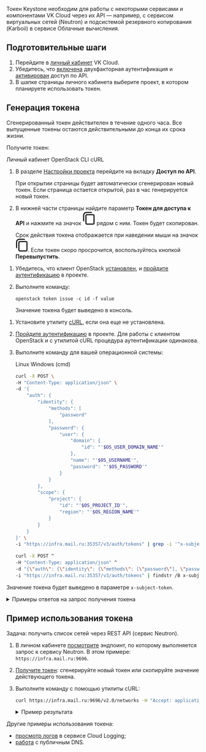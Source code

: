 Токен Keystone необходим для работы с некоторыми сервисами и компонентами VK Cloud через их API — например, с сервисом виртуальных сетей (Neutron) и подсистемой резервного копирования (Karboii) в сервисе Облачные вычисления.

## Подготовительные шаги

1. Перейдите в [личный кабинет](https://mcs.mail.ru/app/) VK Cloud.
1. Убедитесь, что [включена](/ru/base/account/instructions/account-manage/manage-2fa) двухфакторная аутентификация и [активирован](/ru/manage/tools-for-using-services/rest-api/enable-api) доступ по API.
1. В шапке страницы личного кабинета выберите проект, в котором планируете использовать токен.

## Генерация токена

<warn>

Сгенерированный токен действителен в течение одного часа. Все выпущенные токены остаются действительными до конца их срока жизни.

</warn>

Получите токен:

<tabs>
<tablist>
<tab>Личный кабинет</tab>
<tab>OpenStack CLI</tab>
<tab>cURL</tab>
</tablist>
<tabpanel>

1. В разделе [Настройки проекта](https://mcs.mail.ru/app/project/keys/) перейдите на вкладку **Доступ по API**.

    При открытии страницы будет автоматически сгенерирован новый токен. Если страница остается открытой, раз в час генерируется новый токен.

1. В нижней части страницы найдите параметр **Токен для доступа к API** и нажмите на значок ![Копировать](./assets/copy-icon.svg "inline") рядом с ним. Токен будет скопирован.

    Срок действия токена отображается при наведении мыши на значок ![Копировать](./assets/copy-icon.svg "inline"). Если токен скоро просрочится, воспользуйтесь кнопкой **Перевыпустить**.

</tabpanel>
<tabpanel>

1. Убедитесь, что клиент OpenStack [установлен](/ru/manage/tools-for-using-services/openstack-cli#1_ustanovite_klient_openstack), и [пройдите аутентификацию](/ru/manage/tools-for-using-services/openstack-cli#3_proydite_autentifikaciyu) в проекте.
1. Выполните команду:

    ```
    openstack token issue -c id -f value
    ```

    Значение токена будет выведено в консоль.

</tabpanel>
<tabpanel>

1. Установите утилиту [cURL](https://github.com/curl/curl/blob/master/docs/INSTALL.md), если она еще не установлена.
1. [Пройдите аутентификацию](/ru/manage/tools-for-using-services/openstack-cli#3_proydite_autentifikaciyu) в проекте. Для работы с клиентом OpenStack и с утилитой cURL процедура аутентификации одинакова.
1. Выполните команду для вашей операционной системы:

    <tabs>
    <tablist>
    <tab>Linux</tab>
    <tab>Windows (cmd)</tab>
    </tablist>
    <tabpanel>

    ```bash
    curl -X POST \
    -H "Content-Type: application/json" \
    -d '{
        "auth": {
            "identity": {
                "methods": [
                    "password"
                ],
                "password": {
                    "user": {
                        "domain": {
                            "id": "'$OS_USER_DOMAIN_NAME'"
                        },
                        "name": "'$OS_USERNAME'",
                        "password": "'$OS_PASSWORD'"
                    }
                }
            },
            "scope": {
                "project": {
                    "id": "'$OS_PROJECT_ID'",
                    "region": "'$OS_REGION_NAME'"
                }
            }
        }
    }' \
    -i "https://infra.mail.ru:35357/v3/auth/tokens" | grep -i '^x-subject-token'| cut -d ':' -f 1,2
    ```
    </tabpanel>
    <tabpanel>

    ```bash
    curl -X POST ^
    -H "Content-Type: application/json" ^
    -d "{\"auth\": {\"identity\": {\"methods\": [\"password\"], \"password\": {\"user\": {\"domain\": {\"id\": \"%OS_USER_DOMAIN_NAME%\"}, \"name\": \"%OS_USERNAME%\",\"password\": \"%OS_PASSWORD%\"}}}, \"scope\": {\"project\": {\"id\": \"%OS_PROJECT_ID%\"}}}}" ^
    -i "https://infra.mail.ru:35357/v3/auth/tokens" | findstr /B x-subject-token | findstr x-subject-token
    ```
    </tabpanel>
    </tabs>

Значение токена будет выведено в параметре `x-subject-token`.

<details>
<summary markdown="span">Примеры ответов на запрос получения токена</summary>

<tabs>
<tablist>
<tab>Linux</tab>
<tab>Windows (cmd)</tab>
</tablist>
<tabpanel>

```bash
  % Total    % Received % Xferd  Average Speed   Time    Time     Time  Current
                                 Dload  Upload   Total   Spent    Left  Speed
100 27038  100 26470  100   568  99259   2129 --:--:-- --:--:-- --:--:-- 99138
x-subject-token: gAAAAABkirBWYerPg-2A_W0blpcg_qcmTck9K3cC1zf4JUnP3lnpq-bf3W_AXbMx8wDd7PNO704lf00QX3--BRvFB-UcI5IQq5GtVNVzkHoqem4Ocg_-fmRgCdtSSrKvw_KqjpxoksOi2EocauqogKJebeYgAoheSMEnrSz4G70OrTHwUmhI4z0
```
</tabpanel>
<tabpanel>

```bash
  % Total    % Received % Xferd  Average Speed   Time    Time     Time  Current
                                 Dload  Upload   Total   Spent    Left  Speed
100   230    0     0  100   230      0    920 --:--:-- --:--:-- --:--:--   923FINDSTR: Слишком длинная строка 12.
FINDSTR: Слишком длинная строка 12.
100 26700  100 26470  100   230  49114    426 --:--:-- --:--:-- --:--:-- 49628
FINDSTR: Слишком длинная строка 12.
x-subject-token: gAAAAABkirQja1Lgr9psuyf6fC6e3Sy5WMYubpmwMNPXuT6APQkf-BPRRAySTBGP2h9Iq2U533pi13h_ZIHa0viga7HxmSsEeCZ_Fq1CEy0m75lmpDtZYd8SAazmjqbV5Kf4ygGnp77kPadkL0hAgC0b7vKjgNGoZ9bLZDBQmlEivNMlptyZKcQ
```

</tabpanel>
</tabs>

</details>

</tabpanel>
</tabs>

## Пример использования токена

Задача: получить список сетей через REST API (сервис Neutron).

1. В личном кабинете [посмотрите](https://mcs.mail.ru/app/project/endpoints) эндпоинт, по которому выполняется запрос к сервису Neutron. В этом примере: `https://infra.mail.ru:9696`.
1. [Получите токен](#generaciya-tokena): сгенерируйте новый токен или скопируйте значение действующего токена.
1. Выполните команду с помощью утилиты cURL:

   ```bash
   curl https://infra.mail.ru:9696/v2.0/networks -H "Accept: application/json" -H "X-Auth-Token: <токен, полученный на предыдущем шаге>"
   ```

   <details>
   <summary markdown="span">Пример результата</summary>

   ```json
   {
        "networks": [
            {
                "ipv6_address_scope": null,
                "dns_domain": null,
                "revision_number": 6,
                "port_security_enabled": true,
                "id": "0e4d7c1e-ba20-0000-0000-7623648487a6",
                "router:external": false,
                "availability_zone_hints": [],
                "availability_zones": [
                    "nova"
                ],
                "ipv4_address_scope": null,
                "shared": false,
                "project_id": "b5b7ffd4ef0547e5b222f44500000000",
                "status": "ACTIVE",
                "subnets": [
                    "5ab0164b-2528-0000-0000-b2a8d5e62661"
                ],
                "private_dns_domain": "mcs.local.",
                "description": "",
                "tags": [],
                "updated_at": "2022-11-22T07:24:53Z",
                "name": "demoNet2",
                "admin_state_up": true,
                "tenant_id": "b5b7ffd4ef0547e5b222f44500000000",
                "created_at": "2022-11-22T07:24:51Z",
                "mtu": 1500,
                "sdn": "neutron"
            },
        ]
    }
   ```

   </details>

Другие примеры использования токена:

- [просмотр логов](/ru/manage/logging/start/view-logs) в сервисе Cloud Logging;
- [работа](/ru/additionals/api/api-dns) с публичным DNS.
